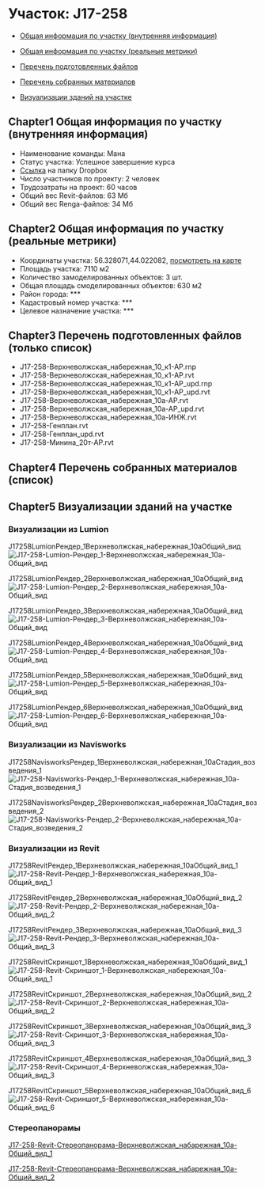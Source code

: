 # Участок: J17-258

* [Общая информация по участку (внутренняя информация)](#Chapter1)

* [Общая информация по участку (реальные метрики)](#Chapter2)

* [Перечень подготовленных файлов](#Chapter3)

* [Перечень собранных материалов](#Chapter4)

* [Визуализации зданий на участке](#Chapter5)

## <a id="test">Chapter1</a> Общая информация по участку (внутренняя информация)
+ Наименование команды: Мана
+ Статус участка: Успешное завершение курса
+ [Ссылка](https://www.dropbox.com/sh/wvvgv1nw1iqred9/AADLWe0pyNB7ZSZqg1OTQWDqa/J17_258?dl=0) на папку Dropbox
+ Число участников по проекту: 2 человек
+ Трудозатраты на проект: 60 часов
+ Общий вес Revit-файлов: 63 Мб
+ Общий вес Renga-файлов: 34 Мб
## <a id="test">Chapter2</a> Общая информация по участку (реальные метрики)
+ Координаты участка: 56.328071,44.022082, [посмотреть на карте]("yandex.ru/maps/47/nizhny-novgorod/?ll=56.328071%2C44.022082&z=19")
+ Площадь участка: 7110 м2
+ Количество замоделированных объектов: 3 шт.
+ Общая площадь смоделированных объектов: 630 м2
+ Район города: *** 
+ Кадастровый номер участка: *** 
+ Целевое назначение участка: *** 
## <a id="test">Chapter3</a> Перечень подготовленных файлов (только список)
+ J17-258-Верхневолжская_набережная_10_к1-АР.rnp
+ J17-258-Верхневолжская_набережная_10_к1-АР.rvt
+ J17-258-Верхневолжская_набережная_10_к1-АР_upd.rnp
+ J17-258-Верхневолжская_набережная_10_к1-АР_upd.rvt
+ J17-258-Верхневолжская_набережная_10а-АР.rvt
+ J17-258-Верхневолжская_набережная_10а-АР_upd.rvt
+ J17-258-Верхневолжская_набережная_10а-ИНЖ.rvt
+ J17-258-Генплан.rvt
+ J17-258-Генплан_upd.rvt
+ J17-258-Минина_20т-АР.rvt
## <a id="test">Chapter4</a> Перечень собранных материалов (список)
## <a id="test">Chapter5</a> Визуализации зданий на участке
### Визуализации из Lumion
J17258LumionРендер_1Верхневолжская_набережная_10аОбщий_вид
![J17-258-Lumion-Рендер_1-Верхневолжская_набережная_10а-Общий_вид](/Images/J17_258/J17-258-Lumion-Рендер_1-Верхневолжская_набережная_10а-Общий_вид_Compressed.jpg)

J17258LumionРендер_2Верхневолжская_набережная_10аОбщий_вид
![J17-258-Lumion-Рендер_2-Верхневолжская_набережная_10а-Общий_вид](/Images/J17_258/J17-258-Lumion-Рендер_2-Верхневолжская_набережная_10а-Общий_вид_Compressed.jpg)

J17258LumionРендер_3Верхневолжская_набережная_10аОбщий_вид
![J17-258-Lumion-Рендер_3-Верхневолжская_набережная_10а-Общий_вид](/Images/J17_258/J17-258-Lumion-Рендер_3-Верхневолжская_набережная_10а-Общий_вид_Compressed.jpg)

J17258LumionРендер_4Верхневолжская_набережная_10аОбщий_вид
![J17-258-Lumion-Рендер_4-Верхневолжская_набережная_10а-Общий_вид](/Images/J17_258/J17-258-Lumion-Рендер_4-Верхневолжская_набережная_10а-Общий_вид_Compressed.jpg)

J17258LumionРендер_5Верхневолжская_набережная_10аОбщий_вид
![J17-258-Lumion-Рендер_5-Верхневолжская_набережная_10а-Общий_вид](/Images/J17_258/J17-258-Lumion-Рендер_5-Верхневолжская_набережная_10а-Общий_вид_Compressed.jpg)

J17258LumionРендер_6Верхневолжская_набережная_10аОбщий_вид
![J17-258-Lumion-Рендер_6-Верхневолжская_набережная_10а-Общий_вид](/Images/J17_258/J17-258-Lumion-Рендер_6-Верхневолжская_набережная_10а-Общий_вид_Compressed.jpg)

### Визуализации из Navisworks
J17258NavisworksРендер_1Верхневолжская_набережная_10аСтадия_возведения_1
![J17-258-Navisworks-Рендер_1-Верхневолжская_набережная_10а-Стадия_возведения_1](/Images/J17_258/J17-258-Navisworks-Рендер_1-Верхневолжская_набережная_10а-Стадия_возведения_1_Compressed.jpg)

J17258NavisworksРендер_2Верхневолжская_набережная_10аСтадия_возведения_2
![J17-258-Navisworks-Рендер_2-Верхневолжская_набережная_10а-Стадия_возведения_2](/Images/J17_258/J17-258-Navisworks-Рендер_2-Верхневолжская_набережная_10а-Стадия_возведения_2_Compressed.jpg)

### Визуализации из Revit
J17258RevitРендер_1Верхневолжская_набережная_10аОбщий_вид_1
![J17-258-Revit-Рендер_1-Верхневолжская_набережная_10а-Общий_вид_1](/Images/J17_258/J17-258-Revit-Рендер_1-Верхневолжская_набережная_10а-Общий_вид_1_Compressed.jpg)

J17258RevitРендер_2Верхневолжская_набережная_10аОбщий_вид_2
![J17-258-Revit-Рендер_2-Верхневолжская_набережная_10а-Общий_вид_2](/Images/J17_258/J17-258-Revit-Рендер_2-Верхневолжская_набережная_10а-Общий_вид_2_Compressed.jpg)

J17258RevitРендер_3Верхневолжская_набережная_10аОбщий_вид_3
![J17-258-Revit-Рендер_3-Верхневолжская_набережная_10а-Общий_вид_3](/Images/J17_258/J17-258-Revit-Рендер_3-Верхневолжская_набережная_10а-Общий_вид_3_Compressed.jpg)

J17258RevitСкриншот_1Верхневолжская_набережная_10аОбщий_вид_1
![J17-258-Revit-Скриншот_1-Верхневолжская_набережная_10а-Общий_вид_1](/Images/J17_258/J17-258-Revit-Скриншот_1-Верхневолжская_набережная_10а-Общий_вид_1_Compressed.jpg)

J17258RevitСкриншот_2Верхневолжская_набережная_10аОбщий_вид_2
![J17-258-Revit-Скриншот_2-Верхневолжская_набережная_10а-Общий_вид_2](/Images/J17_258/J17-258-Revit-Скриншот_2-Верхневолжская_набережная_10а-Общий_вид_2_Compressed.jpg)

J17258RevitСкриншот_3Верхневолжская_набережная_10аОбщий_вид_3
![J17-258-Revit-Скриншот_3-Верхневолжская_набережная_10а-Общий_вид_3](/Images/J17_258/J17-258-Revit-Скриншот_3-Верхневолжская_набережная_10а-Общий_вид_3_Compressed.jpg)

J17258RevitСкриншот_4Верхневолжская_набережная_10аОбщий_вид_3
![J17-258-Revit-Скриншот_4-Верхневолжская_набережная_10а-Общий_вид_3](/Images/J17_258/J17-258-Revit-Скриншот_4-Верхневолжская_набережная_10а-Общий_вид_3_Compressed.jpg)

J17258RevitСкриншот_5Верхневолжская_набережная_10аОбщий_вид_6
![J17-258-Revit-Скриншот_5-Верхневолжская_набережная_10а-Общий_вид_6](/Images/J17_258/J17-258-Revit-Скриншот_5-Верхневолжская_набережная_10а-Общий_вид_6_Compressed.jpg)

### Стереопанорамы
[J17-258-Revit-Стереопанорама-Верхневолжская_набарежная_10а-Общий_вид_1](https://pano.autodesk.com/pano.html?url=jpgs/e877ad4e-1a3c-42d3-9ac4-204b2e12ad6c&version=2)

[J17-258-Revit-Стереопанорама-Верхневолжская_набарежная_10а-Общий_вид_2](https://pano.autodesk.com/pano.html?url=jpgs/7daacf4d-191b-4462-bca3-1d38527064f3&version=2)

